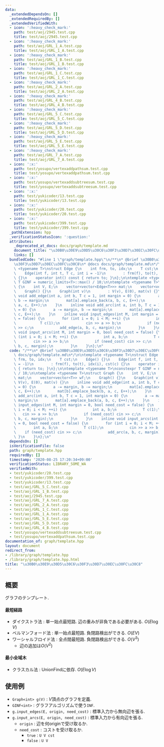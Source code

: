 ```yaml
---
data:
  _extendedDependsOn: []
  _extendedRequiredBy: []
  _extendedVerifiedWith:
  - icon: ':heavy_check_mark:'
    path: test/aoj/2945.test.cpp
    title: test/aoj/2945.test.cpp
  - icon: ':heavy_check_mark:'
    path: test/aoj/GRL_1_A.test.cpp
    title: test/aoj/GRL_1_A.test.cpp
  - icon: ':heavy_check_mark:'
    path: test/aoj/GRL_1_B.test.cpp
    title: test/aoj/GRL_1_B.test.cpp
  - icon: ':heavy_check_mark:'
    path: test/aoj/GRL_1_C.test.cpp
    title: test/aoj/GRL_1_C.test.cpp
  - icon: ':heavy_check_mark:'
    path: test/aoj/GRL_2_A.test.cpp
    title: test/aoj/GRL_2_A.test.cpp
  - icon: ':heavy_check_mark:'
    path: test/aoj/GRL_4_B.test.cpp
    title: test/aoj/GRL_4_B.test.cpp
  - icon: ':heavy_check_mark:'
    path: test/aoj/GRL_5_C.test.cpp
    title: test/aoj/GRL_5_C.test.cpp
  - icon: ':heavy_check_mark:'
    path: test/aoj/GRL_5_D.test.cpp
    title: test/aoj/GRL_5_D.test.cpp
  - icon: ':heavy_check_mark:'
    path: test/aoj/GRL_5_E.test.cpp
    title: test/aoj/GRL_5_E.test.cpp
  - icon: ':heavy_check_mark:'
    path: test/aoj/GRL_7_A.test.cpp
    title: test/aoj/GRL_7_A.test.cpp
  - icon: ':x:'
    path: test/yosupo/vertexaddpathsum.test.cpp
    title: test/yosupo/vertexaddpathsum.test.cpp
  - icon: ':x:'
    path: test/yosupo/vertexaddsubtreesum.test.cpp
    title: test/yosupo/vertexaddsubtreesum.test.cpp
  - icon: ':x:'
    path: test/yukicoder/13.test.cpp
    title: test/yukicoder/13.test.cpp
  - icon: ':x:'
    path: test/yukicoder/20.test.cpp
    title: test/yukicoder/20.test.cpp
  - icon: ':x:'
    path: test/yukicoder/399.test.cpp
    title: test/yukicoder/399.test.cpp
  _pathExtension: hpp
  _verificationStatusIcon: ':question:'
  attributes:
    _deprecated_at_docs: docs/graph/template.md
    document_title: "\u30B0\u30E9\u30D5\u30C6\u30F3\u30D7\u30EC\u30FC\u30C8"
    links: []
  bundledCode: "#line 1 \"graph/template.hpp\"\n/**\n* @brief \u30B0\u30E9\u30D5\u30C6\
    \u30F3\u30D7\u30EC\u30FC\u30C8\n* @docs docs/graph/template.md\n*/\n\ntemplate\
    \ <typename T>\nstruct Edge {\n    int frm, to, idx;\n    T cst;\n    Edge() {}\n\
    \    Edge(int f, int t, T c, int i = -1)\n        : frm(f), to(t), idx(i), cst(c)\
    \ {}\n    operator int() const { return to; }\n};\n\ntemplate <typename T>\nconstexpr\
    \ T GINF = numeric_limits<T>::max() / 10;\n\ntemplate <typename T>\nstruct Graph\
    \ {\n    int V, E;\n    vector<vector<Edge<T>>> mat;\n    vector<vector<T>> wf;\n\
    \    Graph() {}\n    Graph(int v)\n        : V(v), E(0), mat(v) {}\n    inline\
    \ void add_edge(int a, int b, T c = 1, int margin = 0) {\n        a -= margin,\
    \ b -= margin;\n        mat[a].emplace_back(a, b, c, E++);\n        mat[b].emplace_back(b,\
    \ a, c, E++);\n    }\n    inline void add_arc(int a, int b, T c = 1, int margin\
    \ = 0) {\n        a -= margin, b -= margin;\n        mat[a].emplace_back(a, b,\
    \ c, E++);\n    }\n    inline void input_edges(int M, int margin = 0, bool need_cost\
    \ = false) {\n        for (int i = 0; i < M; ++i) {\n            int a, b;\n \
    \           T c(1);\n            cin >> a >> b;\n            if (need_cost) cin\
    \ >> c;\n            add_edge(a, b, c, margin);\n        }\n    }\n    inline\
    \ void input_arcs(int M, int margin = 0, bool need_cost = false) {\n        for\
    \ (int i = 0; i < M; ++i) {\n            int a, b;\n            T c(1);\n    \
    \        cin >> a >> b;\n            if (need_cost) cin >> c;\n            add_arc(a,\
    \ b, c, margin);\n        }\n    }\n};\n"
  code: "/**\n* @brief \u30B0\u30E9\u30D5\u30C6\u30F3\u30D7\u30EC\u30FC\u30C8\n* @docs\
    \ docs/graph/template.md\n*/\n\ntemplate <typename T>\nstruct Edge {\n    int\
    \ frm, to, idx;\n    T cst;\n    Edge() {}\n    Edge(int f, int t, T c, int i\
    \ = -1)\n        : frm(f), to(t), idx(i), cst(c) {}\n    operator int() const\
    \ { return to; }\n};\n\ntemplate <typename T>\nconstexpr T GINF = numeric_limits<T>::max()\
    \ / 10;\n\ntemplate <typename T>\nstruct Graph {\n    int V, E;\n    vector<vector<Edge<T>>>\
    \ mat;\n    vector<vector<T>> wf;\n    Graph() {}\n    Graph(int v)\n        :\
    \ V(v), E(0), mat(v) {}\n    inline void add_edge(int a, int b, T c = 1, int margin\
    \ = 0) {\n        a -= margin, b -= margin;\n        mat[a].emplace_back(a, b,\
    \ c, E++);\n        mat[b].emplace_back(b, a, c, E++);\n    }\n    inline void\
    \ add_arc(int a, int b, T c = 1, int margin = 0) {\n        a -= margin, b -=\
    \ margin;\n        mat[a].emplace_back(a, b, c, E++);\n    }\n    inline void\
    \ input_edges(int M, int margin = 0, bool need_cost = false) {\n        for (int\
    \ i = 0; i < M; ++i) {\n            int a, b;\n            T c(1);\n         \
    \   cin >> a >> b;\n            if (need_cost) cin >> c;\n            add_edge(a,\
    \ b, c, margin);\n        }\n    }\n    inline void input_arcs(int M, int margin\
    \ = 0, bool need_cost = false) {\n        for (int i = 0; i < M; ++i) {\n    \
    \        int a, b;\n            T c(1);\n            cin >> a >> b;\n        \
    \    if (need_cost) cin >> c;\n            add_arc(a, b, c, margin);\n       \
    \ }\n    }\n};\n"
  dependsOn: []
  isVerificationFile: false
  path: graph/template.hpp
  requiredBy: []
  timestamp: '2020-08-25 17:20:34+09:00'
  verificationStatus: LIBRARY_SOME_WA
  verifiedWith:
  - test/yukicoder/20.test.cpp
  - test/yukicoder/399.test.cpp
  - test/yukicoder/13.test.cpp
  - test/aoj/GRL_5_C.test.cpp
  - test/aoj/GRL_1_B.test.cpp
  - test/aoj/2945.test.cpp
  - test/aoj/GRL_7_A.test.cpp
  - test/aoj/GRL_2_A.test.cpp
  - test/aoj/GRL_1_C.test.cpp
  - test/aoj/GRL_1_A.test.cpp
  - test/aoj/GRL_5_E.test.cpp
  - test/aoj/GRL_5_D.test.cpp
  - test/aoj/GRL_4_B.test.cpp
  - test/yosupo/vertexaddsubtreesum.test.cpp
  - test/yosupo/vertexaddpathsum.test.cpp
documentation_of: graph/template.hpp
layout: document
redirect_from:
- /library/graph/template.hpp
- /library/graph/template.hpp.html
title: "\u30B0\u30E9\u30D5\u30C6\u30F3\u30D7\u30EC\u30FC\u30C8"
---
```

## 概要

グラフのテンプレート.

#### 最短経路

* ダイクストラ法 : 単一始点最短路. 辺の重みが非負である必要がある. $O(E\log V)$
* ベルマンフォード法 : 単一始点最短路. 負閉路検出ができる. $O(EV)$
* ワーシャルフロイド法 : 全点間最短路. 負閉路検出ができる. $O(V^3)$
  * 辺の追加は$O(V^2)$

#### 最小全域木

* クラスカル法 : UnionFindに依存. $O(E\log V)$

## 使用例

* `Graph<int> g(V)` : $V$頂点のグラフを定義.
* `GINF<int>` : グラフアルゴリズムで使う`INF`.
* `g.input_edges(E, origin, need_cost)` : 標準入力から無向辺を張る.
* `g.input_arcs(E, origin, need_cost)` : 標準入力から有向辺を張る.
  * `origin` : 辺を何originで受け取るか.
  * `need_cost` : コストを受け取るか.
    * `true` : `U V cst`
    * `false` : `U V`
